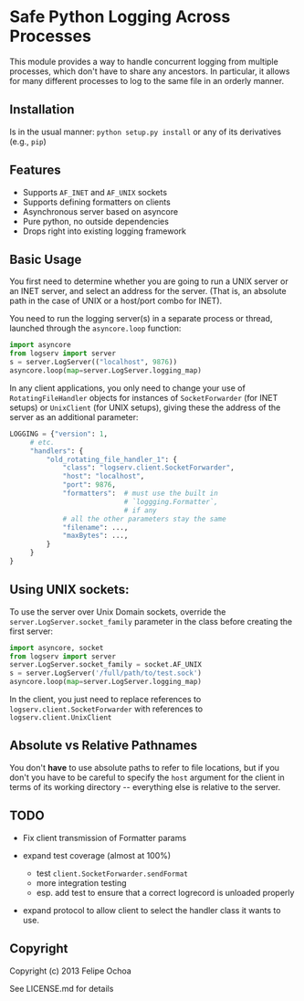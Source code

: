 # Safe Python Logging Across Processes

This module provides a way to handle concurrent logging from multiple
processes, which don't have to share any ancestors. In particular, it
allows for many different processes to log to the same file in an
orderly manner.

## Installation

Is in the usual manner: `python setup.py install` or any of its
derivatives (e.g., `pip`)

## Features

* Supports `AF_INET` and `AF_UNIX` sockets
* Supports defining formatters on clients
* Asynchronous server based on asyncore
* Pure python, no outside dependencies
* Drops right into existing logging framework

## Basic Usage

You first need to determine whether you are going to run a UNIX
server or an INET server, and select an address for the server. (That
is, an absolute path in the case of UNIX or a host/port combo for
INET).


You need to run the logging server(s) in a separate process or thread,
launched through the `asyncore.loop` function:

```python
import asyncore
from logserv import server
s = server.LogServer(("localhost", 9876))
asyncore.loop(map=server.LogServer.logging_map)
```

In any client applications, you only need to change your use of
`RotatingFileHandler` objects for instances of `SocketForwarder` (for
INET setups) or `UnixClient` (for UNIX setups), giving these the
address of the server as an additional parameter:

```python
LOGGING = {"version": 1,
     # etc.
     "handlers": {
         "old_rotating_file_handler_1": {
             "class": "logserv.client.SocketForwarder",
             "host": "localhost",
             "port": 9876,
             "formatters":  # must use the built in
                            # `loggging.Formatter`,
                            # if any
             # all the other parameters stay the same
             "filename": ...,
             "maxBytes": ...,
         }
     }
}
```

## Using UNIX sockets:

To use the server over Unix Domain sockets, override
the `server.LogServer.socket_family` parameter in the class before
creating the first server:

```python
import asyncore, socket
from logserv import server
server.LogServer.socket_family = socket.AF_UNIX
s = server.LogServer('/full/path/to/test.sock')
asyncore.loop(map=server.LogServer.logging_map)
```

In the client, you just need to replace references
to `logserv.client.SocketForwarder` with references
to `logserv.client.UnixClient`

## Absolute vs Relative Pathnames

You don't **have** to use absolute paths to refer to file locations,
but if you don't you have to be careful to specify the `host` argument
for the client in terms of its working directory -- everything else is
relative to the server.

## TODO

* Fix client transmission of Formatter params
* expand test coverage (almost at 100%)

  - test `client.SocketForwarder.sendFormat`
  - more integration testing
  - esp. add test to ensure that a correct logrecord is unloaded properly

* expand protocol to allow client to select the handler class it wants
  to use.

## Copyright

Copyright (c) 2013 Felipe Ochoa

See LICENSE.md for details

